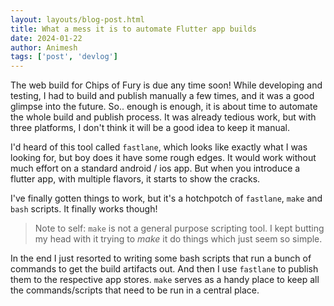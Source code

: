 ```yaml
---
layout: layouts/blog-post.html
title: What a mess it is to automate Flutter app builds
date: 2024-01-22
author: Animesh
tags: ['post', 'devlog']
---
```

The web build for Chips of Fury is due any time soon! While developing and testing, I had to build and publish manually 
a few times, and it was a good glimpse into the future. So.. enough is enough, it is about time to automate the whole 
build and publish process. It was already tedious work, but with three platforms, I don't think it will be a good idea
to keep it manual.

I'd heard of this tool called `fastlane`, which looks like exactly what I was looking for, but boy does it have some rough
edges. It would work without much effort on a standard android / ios app. But when you introduce a flutter app, with 
multiple flavors, it starts to show the cracks.

I've finally gotten things to work, but it's a hotchpotch of `fastlane`, `make` and `bash` scripts. It finally works 
though!

> Note to self:
> `make` is not a general purpose scripting tool. I kept butting my head with it trying to _make_ it do things which 
just seem so simple.

In the end I just resorted to writing some bash scripts that run a bunch of commands to get the build artifacts out. 
And then I use `fastlane` to publish them to the respective app stores. `make` serves as a handy place to keep all
the commands/scripts that need to be run in a central place. 
